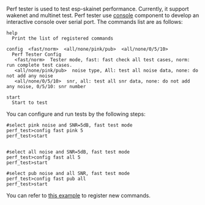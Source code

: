 Perf tester is used to test esp-skainet performance. Currently, it support wakenet and multinet test.
Perf tester use [console](https://docs.espressif.com/projects/esp-idf/en/latest/esp32/api-reference/system/console.html) component to develop an interactive console over serial port. The commands list are as follows:
```
help 
  Print the list of registered commands

config  <fast/norm>  <all/none/pink/pub>  <all/none/0/5/10>
  Perf Tester Config
   <fast/norm>  Tester mode, fast: fast check all test cases, norm: run complete test cases.
   <all/none/pink/pub>  noise type, All: test all noise data, none: do not add any noise
   <all/none/0/5/10>  snr, all: test all snr data, none: do not add any noise, 0/5/10: snr number

start 
  Start to test
```
You can configure and run tests by the following steps:

```
#select pink noise and SNR=5dB, fast test mode
perf_test>config fast pink 5
perf_test>start


#select all noise and SNR=5dB, fast test mode
perf_test>config fast all 5
perf_test>start

#select pub noise and all SNR, fast test mode
perf_test>config fast pub all
perf_test>start

```

You can refer to [this example](https://github.com/espressif/esp-idf/tree/master/examples/system/console) to register new commands.